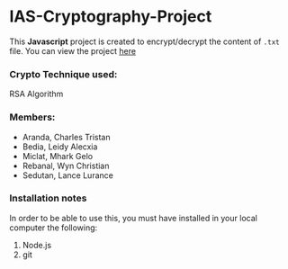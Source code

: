# IAS-Cryptography-Project

This **Javascript** project is created to encrypt/decrypt the content of `.txt` file.
You can view the project [here](https://wyn-christian.github.io/IAS-Cryptography-Project/)

### Crypto Technique used:
RSA Algorithm

### Members:
* Aranda, Charles Tristan
* Bedia, Leidy Alecxia
* Miclat, Mhark Gelo
* Rebanal, Wyn Christian
* Sedutan, Lance Lurance

### Installation notes
In order to be able to use this, you must have installed in your local computer the following:
1. Node.js
2. git
